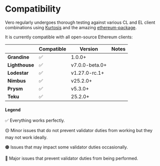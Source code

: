 # Compatibility

Vero regularly undergoes thorough testing against various CL and EL client combinations using [Kurtosis](https://github.com/kurtosis-tech/kurtosis) and the amazing [ethereum-package](https://github.com/ethpandaops/ethereum-package).

It is currently compatible with all open-source Ethereum clients:

|                | Compatible | Version        | Notes |
|----------------|------------|----------------|-------|
| **Grandine**   | ✅          | 1.0.0+         |       |
| **Lighthouse** | ✅          | v7.0.0-beta.0+ |       |
| **Lodestar**   | ✅          | v1.27.0-rc.1+  |       |
| **Nimbus**     | ✅          | v25.2.0+       |       |
| **Prysm**      | ✅          | v5.3.0+        |       |
| **Teku**       | ✅          | 25.2.0+        |       |

#### Legend
✅ Everything works perfectly.

🟡 Minor issues that do not prevent validator duties from working but they may not work ideally.

🟠 Issues that may impact some validator duties occasionally.

🔴 Major issues that prevent validator duties from being performed.

